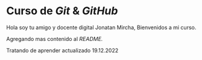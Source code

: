 # Curso de _Git_ & _GitHub_

Hola soy tu amigo y docente digital Jonatan Mircha, Bienvenidos a mi curso.

Agregando mas contenido al _README._

Tratando de aprender actualizado 19.12.2022
